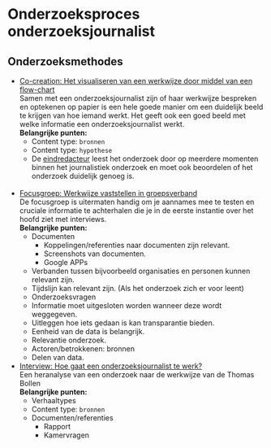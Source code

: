 # Onderzoeksproces onderzoeksjournalist





## Onderzoeksmethodes
* [Co-creation: Het visualiseren van een werkwijze door middel van een flow-chart](https://jorik.gitbook.io/project-blauwdruk/research_methods/co-creation/werkwijze_frank-meijers)
<br>Samen met een onderzoeksjournalist zijn of haar werkwijze bespreken en optekenen op papier is een hele goede manier om een duidelijk beeld te krijgen van hoe iemand werkt. Het geeft ook een goed beeld met welke informatie een onderzoeksjournalist werkt.
<br>__Belangrijke punten:__
  * Content type: `bronnen`
  * Content type: `hypothese`
  * De [eindredacteur](https://jorik.gitbook.io/project-blauwdruk/stakeholders/redacteur) leest het onderzoek door op meerdere momenten binnen het journalistiek onderzoek en moet ook beoordelen of het onderzoek duidelijk genoeg is.
<br><br>
* [Focusgroep: Werkwijze vaststellen in groepsverband](https://jorik.gitbook.io/project-blauwdruk/research_methods/focusgroep)
<br>De focusgroep is uitermaten handig om je aannames mee te testen en cruciale informatie te achterhalen die je in de eerste instantie over het hoofd ziet met interviews.
<br>__Belangrijke punten:__
  * Documenten
    * Koppelingen/referenties naar documenten zijn relevant.
    * Screenshots van documenten.
    * Google APPs
  * Verbanden tussen bijvoorbeeld organisaties en personen kunnen relevant zijn.
  * Tijdslijn kan relevant zijn. (Als het onderzoek zich er voor leent)
  * Onderzoeksvragen
  * Informatie moet uitgesloten worden wanneer deze wordt weggegeven.
  * Uitleggen hoe iets gedaan is kan transparantie bieden.
  * Eenheid van de data is belangrijk.
  * Relevantie onderzoek.
  * Actoren/betrokkenen: bronnen
  * Delen van data.
* [Interview: Hoe gaat een onderzoeksjournalist te werk?](https://jorik.gitbook.io/project-blauwdruk/research_methods/interview/onderzoeksjournalist/werkwijze_thomas-bollen)
<br>Een heranalyse van een onderzoek naar de werkwijze van de Thomas Bollen
<br>__Belangrijke punten:__
  * Verhaaltypes
  * Content type: `bronnen`
  * Documenten/referenties
    * Rapport
    * Kamervragen
